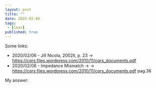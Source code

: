 ```yaml
---
layout: post
title: ""
date: 2022-02-06
tags:
 - [lean]
published: true
---
```

Some links:
- 2020/02/06 - Jill Nicola, 2002ll, p. 23 -> https://cqrs.files.wordpress.com/2010/11/cqrs_documents.pdf
- 2020/02/06 - Impedance Mismatch -> -> https://cqrs.files.wordpress.com/2010/11/cqrs_documents.pdf pag.36


My answer:

